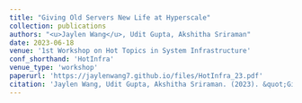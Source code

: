 ```yaml
---
title: "Giving Old Servers New Life at Hyperscale"
collection: publications
authors: "<u>Jaylen Wang</u>, Udit Gupta, Akshitha Sriraman"
date: 2023-06-18
venue: '1st Workshop on Hot Topics in System Infrastructure'
conf_shorthand: 'HotInfra'
venue_type: 'workshop'
paperurl: 'https://jaylenwang7.github.io/files/HotInfra_23.pdf'
citation: 'Jaylen Wang, Udit Gupta, Akshitha Sriraman. (2023). &quot;Giving Old Servers New Life at Hyperscale.&quot; <i>HotInfra 2023</i>.'
---
```

